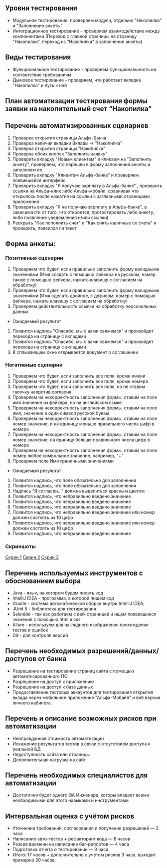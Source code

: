 ## Уровни тестирования
* Модульное тестирование: проверяем модули, отдельно "Накопилка" и "Заполнение анкеты"
* Интеграционное тестирование - проверяем взаимодействие между компонентами (Переход с главной страницы на страницу "Накопилки", переход из "Накопилки" в заполнение анкеты)

## Виды тестирования
* Функциональное тестирование - проверяем функциональность на соответствие требованиям
* Дымовое тестирование - проверяем, что работает вкладка "Накопилка" и путь к ней

## План автоматизации тестирования формы заявки на накопительный счет “Накопилка”

## Перечень автоматизированных сценариев
1. Проверка открытия страницы Альфа-Банка
2. Проверка наличия вкладки Вклады -> "Накопилка"
3. Проверка открытия страницы "Накопилка"
4. Проверка обоих кнопок "Заполнить заявку"
5. Проверить вкладку "Новым клиентам" и кликаем на "Заполнить анкету", проверяем, что перешли в форму заполнения анкеты и заполняем ее
6. Проверить вкладку "Клиентам Альфа-банка" и проверяем появившейся интерфейс
7. Проверить вкладку "Я получаю зарплату в Альфа-банке" , проверить ссылки на Альфа-клик либо Альфа-мобайл, сравнивая что открылось после нажатия на ссылки с заглавными страницами приложения
8. Проверить вкладку "Я не получаю зарплату в Альфа-банке", в зависимости от того, что откроется, протестировать либо анкету, либо появление уведомления и/или ссылки)
9. Раскрыть "Как пополнить счет" и "Как снять наличные со счета" и проверить, появился ли текст

## Форма анкеты:
### Позитивные сценарии
1. Проверяем что будет, если правильно заполнить форму валидными значениями (Имя создать с помощью фейкера на русском, номер также с помощью фейкера, нажать клавишу с согласием на обработку)
2. Проверяем что будет, если правильно заполнить форму валидными значениями (Имя сделать двойное, с дефисом, номер с помощью фейкера, нажать клавишу с согласием на обработку)
3. Проверяем действительность ссылки на обработку персональных данных

* Ожидаемый результат
1. Появится надпись "Спасибо, мы с вами свяжемся" и произойдет перехода на страницу с вкладами
2. Появится надпись "Спасибо, мы с вами свяжемся" и произойдет перехода на страницу с вкладами
3. В сплывающем окне открывается документ о соглашении

### Негативные сценарии
1. Проверяем что будет, если заполнить все поля, кроме имени
2. Проверяем что будет, если заполнить все поля, кроме номера
3. Проверяем что будет, если заполнить все поля, но не ставим галочку напротив согласия
4. Проверяем на некорректность заполнения формы, ставим на поле имя значение из фейкера, но на английском языке
5. Проверяем на некорректность заполнения формы, ставим на поле имя, значение в один символ русской буквы
6. Проверяем на некорректность заполнения формы, ставим на поле номер значение, и на единицу меньше правильного числа цифр в номере
7. Проверяем на некорректность заполнения формы, ставим на поле номер значение, на единицу больше правильного числа цифр в номере
8. Проверяем на некорректность заполнения формы, ставим на поле номер любое символьное значение, например, "+"
9. Проверяем поле Имя граничными значениями

* Ожидаемый результат
1. Появится надпись, что поле обязательно для заполнения
2. Появится надпись, что поле обязательно для заполнения
3. Надпись "Я согласен…" должна выделиться красным цветом
4. Появится надпись, что неправильно введено значение
5. Появится надпись, что неправильно введено значение
6. Появится надпись, что неправильно введено значение
7. Появится надпись, что неправильно введено значение или номер должен состоять из 10 цифр
8. Появится надпись, что неправильно введено значение или номер должен состоять из 10 цифр
9. Появится надпись, что неправильно введено значение

### Скриншоты
[Скрин 1](https://github.com/Mikhail9030/AQATestPlan/blob/master/%D1%81%D0%BA%D1%80%D0%B8%D0%BD1.bmp)
[Скрин 2](https://github.com/Mikhail9030/AQATestPlan/blob/master/%D1%81%D0%BA%D1%80%D0%B8%D0%BD2.bmp)
[Скрин 3](https://github.com/Mikhail9030/AQATestPlan/blob/master/%D1%81%D0%BA%D1%80%D0%B8%D0%BD3.bmp)

## Перечень используемых инструментов с обоснованием выбора
* Java - язык, на котором будем писать код
* IntelliJ IDEA - программа, в которой пишем код
* Gradle - система автоматической сборки внутри IntelliJ IDEA;
* JUnit 5 - библиотека для тестирования
* Selenide - так как работаем с веб-страницей и ищем появившиеся значения с помощью html и css
* Allure - используем для наглядного изображения прохождения тестов и ошибок
* Git - для контроля версий

## Перечень необходимых разрешений/данных/доступов от банка
* Разрешение на тестирование страниц сайта с помощью автоматизированного ПО
* Разрешение на доступ к приложению
* Разрешение на доступ к базе данных
* Предоставление тестовых аккаунтов для тестирования открытия вклада через мобильное приложение "Альфа-Мобайл" и веб версии личного кабинета.

## Перечень и описание возможных рисков при автоматизации
* Неоправданная стоимость автоматизации
* Искажение результатов тестов в связи с отсутствием доступа к реальной БД
* Недоступность сайта или страницы
* Дополнительная нагрузка на сайт

## Перечень необходимых специалистов для автоматизации
* Достаточно будет одного QA Инженера, которы владеет всеми необходимыми для этого навыками и инструментами

## Интервальная оценка с учётом рисков
* Уточнение требований, cогласования и получение разрешений — 2 часа
* Написание авто-тестов + рефакторинг кода — 8 часов
* Резерв времени на написание баг-репортов — 4 часа
* Подготовка отчета о тестировании — 3 часа
* Итого: 17 часов + дополнительно с учетом рисков 3 часа, выходит примерно 20 часов.
